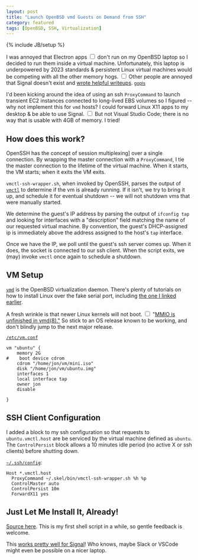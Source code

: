 ```yaml
---
layout: post
title: "Launch OpenBSD vmd Guests on Demand from SSH"
category: featured
tags: [OpenBSD, SSH, Virtualization]
---
```

{% include JB/setup %}

I was annoyed that <label
for="sn-electron" class="margin-toggle sidenote-number">Electron apps</label>
<input id="sn-electron" class="margin-toggle" type="checkbox">
don't run on my OpenBSD laptop so I decided to run them inside a virtual
machine. Unfortunately, this laptop is underpowered by 2023 standards
& persistent Linux virtual machines would be competing with all the other
memory <label
for="sn-hogs" class="margin-toggle sidenote-number">hogs</label>.
<input id="sn-hogs" class="margin-toggle" type="checkbox">
<span class="sidenote">
Other people are annoyed that Signal doesn't exist and <a
 href="https://icyphox.sh/blog/signal-vmm/">wrote helpful writeups</a>.
</span><span class="sidenote">
<small><a href="https://pkg.go.dev/golang.org/x/tools/gopls">gopls</a></small>
</span>

I'd been kicking around the idea of using an ssh `ProxyCommand` to launch
transient EC2 instances connected to long-lived EBS volumes so I figured --
why not implement this for `vmd` hosts? I could forward Linux X11 apps to my
desktop & be able to use Signal<label
for="sn-hogs2" class="margin-toggle sidenote-number"></label>.
<input id="sn-hogs2" class="margin-toggle" type="checkbox">
<span class="sidenote">
But not Visual Studio Code; there is no way that is usable with 4GB of memory.
I tried!
</span>

## How does this work? 

OpenSSH has the concept of session multiplexing] over a single connection.
By wrapping the master connection with a `ProxyCommand`, I tie the master
connection to the lifetime of the virtual machine. When it starts, the VM
starts; when it exits the VM exits.

`vmctl-ssh-wrapper.sh`, when invoked by OpenSSH, parses the output of
[`vmctl`](https://man.openbsd.org/vmctl) to determine if the vm is already
running. If it isn't, we try to bring it up, and schedule it for eventual
shutdown -- we will not shutdown vms that were manually started.

We determine the guest's IP address by parsing the output of `ifconfig tap`
and looking for interfaces with a "description" field matching the name of
our requested virtual machine. By convention, the guest's DHCP-assigned ip
is immediately above the address assigned to the host's `tap` interface.

Once we have the IP, we poll until the guest's ssh server comes up. When it
does, the socket is connected to our ssh client. When the script exits, we
(may) invoke `vmctl` once again to schedule a shutdown.

## VM Setup
[`vmd`](https://man.openbsd.org/vmd) is the OpenBSD virtualization daemon.
There's plenty of tutorials on how to install Linux over the fake serial port,
including <a href="https://icyphox.sh/blog/signal-vmm/">the one I linked
earlier</a>.

A fresh wrinkle is that newer Linux kernels <label
for="sn-noboot" class="margin-toggle sidenote-number">will not boot</label>.
<input id="sn-noboot" class="margin-toggle" type="checkbox">
<span class="sidenote">
 "<a href="https://marc.info/?l=openbsd-bugs&m=167932237609527&w=2">MMIO
 is unfinished in vmd(8)."</a>
 </span>
 So stick to an OS release known to be working, and don't blindly jump to the
 next major release.

[`/etc/vm.conf`](https://man.openbsd.org/vm.conf)
```
vm "ubuntu" {
    memory 2G 
#    boot device cdrom
    cdrom "/home/jon/vm/mini.iso"
    disk "/home/jon/vm/ubuntu.img"
    interfaces 1
    local interface tap
    owner jon
    disable

}
```

## SSH Client Configuration

I added a block to my ssh configuration so that requests to `ubuntu.vmctl.host`
are be serviced by the virtual machine defined as `ubuntu`. The
`ControlPersist` block allows a 10 minutes idle period (no active X or ssh
clients) before shutting down.

[`~/.ssh/config`](https://man.openbsd.org/ssh_config):
```
Host *.vmctl.host
  ProxyCommand ~/.skel/bin/vmctl-ssh-wrapper.sh %h %p
  ControlMaster auto
  ControlPersist 10m
  ForwardX11 yes
```

## Just Let Me Install It, Already!

[Source here](https://github.com/wizardishungry/vmctl-ssh-wrapper). This is my first
shell script in a while, so gentle feedback is welcome.

This [works pretty well for Signal](https://deskto.ps/u/wizardishungry/d/8eqfrb)! Who knows, maybe Slack or VSCode might even
be possible on a nicer laptop.
